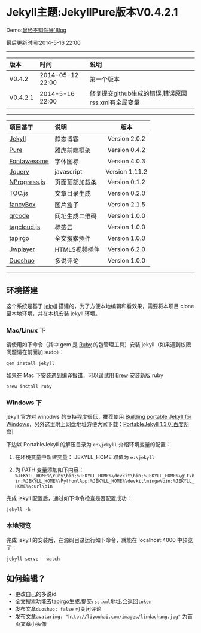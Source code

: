 Jekyll主题:JekyllPure版本V0.4.2.1
==========
Demo:[曾经不知你好'Blog](http://liyouhai.com/)

最后更新时间:2014-5-16 22:00


----------
|版本   | 时间  | 说明|
| :-------- | :--------| :------ |
| V0.4.2| 2014-05-12 22:00|第一个版本  |
|V0.4.2.1| 2014-5-16 22:00|修复提交github生成的错误,错误原因rss.xml有全局变量|

----------
|项目基于   | 说明  | 版本 |
| :-------- | :--------| :--: |
|[Jekyll](http://jekyllrb.com/)  |静态博客| Version 2.0.2|
|[Pure](http://purecss.io/)     | 雅虎前端框架|Version 0.4.2|
|[Fontawesome](http://fontawesome.io/)     |字体图标| Version 4.0.3|
|[Jquery](http://jquery.com/)|javascript|Version 1.11.2|
|[NProgress.js](http://ricostacruz.com/nprogress/)|页面顶部加载条|Version 0.1.2|
|[TOC.js](http://projects.jga.me/toc)|文章目录生成|Version 0.2.0|
|[fancyBox](http://fancybox.net/)|图片盒子|Version 2.1.5|
|[qrcode](http://jeromeetienne.github.io/jquery-qrcode/)|网址生成二维码|Version 1.0.0|
|[tagcloud.js](http://addywaddy.github.io/jquery.tagcloud.js/)|标签云|Version 1.0.0|
|[tapirgo](http://tapirgo.com/)|全文搜索插件|Version 1.0.0|
|[Jwplayer](http://www.jwplayer.com/)|HTML5视频插件|Version 6.2.0|
|[Duoshuo](http://duoshuo.com/)|多说评论|Version 1.0.0|

----------
## 环境搭建

这个系统是基于 [jekyll](http://jekyllrb.com/) 搭建的，为了方便本地编辑和看效果，需要将本项目 clone 至本地环境，并在本机安装 jekyll 环境。

### Mac/Linux 下

请使用如下命令（其中 gem 是 [Ruby](https://www.ruby-lang.org/)  的包管理工具）安装 jekyll（如果遇到权限问题请在前面加 sudo）：

    gem install jekyll

如果在 Mac 下安装遇到编译报错，可以试试用 [Brew](http://brew.sh/) 安装新版 ruby

    brew install ruby

### Windows 下

jekyll 官方对 winodws 的支持程度很低，推荐使用 [Building portable Jekyll for Windows](http://www.madhur.co.in/blog/2013/07/20/buildportablejekyll.html)，另外这里附上网盘地址方便大家下载：[PortableJekyll 1.3.0[百度网盘]](http://pan.baidu.com/s/1dDqtzUT)

下边以 PortableJekyll 的解压目录为 `e:\jekyll` 介绍环境变量的配置：

1. 在环境变量中新建变量：
	JEKYLL_HOME 取值为 `e:\jekyll`

2. 为 PATH 变量添加如下内容：
	`%JEKYLL_HOME%\ruby\bin;%JEKYLL_HOME%\devkit\bin;%JEKYLL_HOME%\git\bin;%JEKYLL_HOME%\Python\App;%JEKYLL_HOME%\devkit\mingw\bin;%JEKYLL_HOME%\curl\bin`

完成 jekyll 配置后，通过如下命令检查是否配置成功：

	jekyll -h

### 本地预览

完成 jekyll 的安装后，在源码目录运行如下命令，就能在 localhost:4000 中预览了：

    jekyll serve --watch

## 如何编辑？

- 更改自己的多说id
- 全文搜索功能去tapirgo生成.提交`rss.xml`地址.会返回`token`
- 发布文章`duoshuo: false` 可关闭评论
- 发布文章`avatarimg: "http://liyouhai.com/images/lindachung.jpg"` 为首页文章小头像
